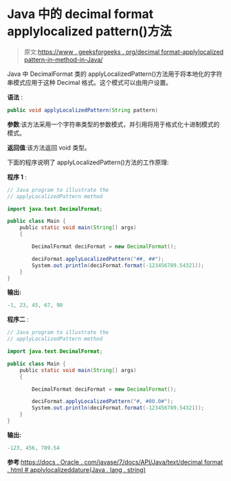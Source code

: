 # Java 中的 decimal format applylocalized pattern()方法

> 原文:[https://www . geeksforgeeks . org/decimal format-applylocalized pattern-in-method-in-Java/](https://www.geeksforgeeks.org/decimalformat-applylocalizedpattern-method-in-java/)

Java 中 DecimalFormat 类的 applyLocalizedPattern()方法用于将本地化的字符串模式应用于这种 Decimal 格式。这个模式可以由用户设置。

**语法** :

```java
public void applyLocalizedPattern(String pattern)

```

**参数**:该方法采用一个字符串类型的参数模式，并引用将用于格式化十进制模式的模式。

**返回值**:该方法返回 void 类型。

下面的程序说明了 applyLocalizedPattern()方法的工作原理:

**程序 1** :

```java
// Java program to illustrate the
// applyLocalizedPattern method

import java.text.DecimalFormat;

public class Main {
    public static void main(String[] args)
    {

        DecimalFormat deciFormat = new DecimalFormat();

        deciFormat.applyLocalizedPattern("##, ##");
        System.out.println(deciFormat.format(-123456789.54321));
    }
}
```

**输出:**

```java
-1, 23, 45, 67, 90

```

**程序二** :

```java
// Java program to illustrate the
// applyLocalizedPattern method

import java.text.DecimalFormat;

public class Main {
    public static void main(String[] args)
    {

        DecimalFormat deciFormat = new DecimalFormat();

        deciFormat.applyLocalizedPattern("#, #00.0#");
        System.out.println(deciFormat.format(-123456789.54321));
    }
}
```

**输出:**

```java
-123, 456, 789.54

```

**参考**:[https://docs . Oracle . com/javase/7/docs/API/Java/text/decimal format . html # applylocalizeddature(Java . lang . string)](https://docs.oracle.com/javase/7/docs/api/java/text/DecimalFormat.html#applyLocalizedPattern(java.lang.String))